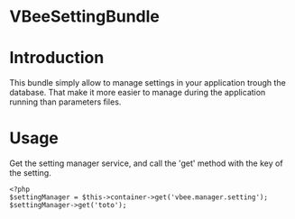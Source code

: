 VBeeSettingBundle
=================

Introduction
============

This bundle simply allow to manage settings in your application trough the database.
That make it more easier to manage during the application running than parameters files.

Usage
=====

Get the setting manager service, and call the 'get' method with the key of the setting.

    <?php
    $settingManager = $this->container->get('vbee.manager.setting');
    $settingManager->get('toto');